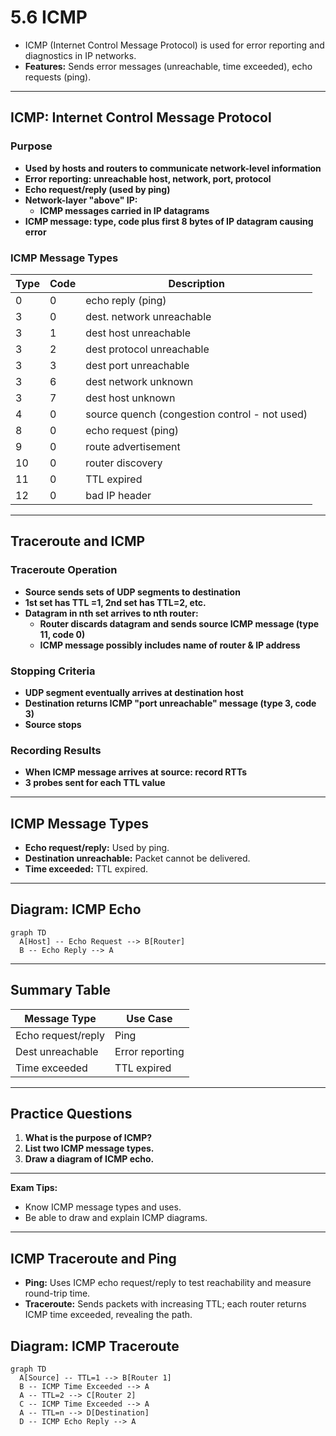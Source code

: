 # 5.6 ICMP

- ICMP (Internet Control Message Protocol) is used for error reporting and diagnostics in IP networks.
- **Features:** Sends error messages (unreachable, time exceeded), echo requests (ping).

---

## ICMP: Internet Control Message Protocol

### Purpose
- **Used by hosts and routers to communicate network-level information**
- **Error reporting: unreachable host, network, port, protocol**
- **Echo request/reply (used by ping)**
- **Network-layer "above" IP:**
  - **ICMP messages carried in IP datagrams**
- **ICMP message: type, code plus first 8 bytes of IP datagram causing error**

### ICMP Message Types
| Type | Code | Description |
|------|------|-------------|
| 0 | 0 | echo reply (ping) |
| 3 | 0 | dest. network unreachable |
| 3 | 1 | dest host unreachable |
| 3 | 2 | dest protocol unreachable |
| 3 | 3 | dest port unreachable |
| 3 | 6 | dest network unknown |
| 3 | 7 | dest host unknown |
| 4 | 0 | source quench (congestion control - not used) |
| 8 | 0 | echo request (ping) |
| 9 | 0 | route advertisement |
| 10 | 0 | router discovery |
| 11 | 0 | TTL expired |
| 12 | 0 | bad IP header |

---

## Traceroute and ICMP

### Traceroute Operation
- **Source sends sets of UDP segments to destination**
- **1st set has TTL =1, 2nd set has TTL=2, etc.**
- **Datagram in nth set arrives to nth router:**
  - **Router discards datagram and sends source ICMP message (type 11, code 0)**
  - **ICMP message possibly includes name of router & IP address**

### Stopping Criteria
- **UDP segment eventually arrives at destination host**
- **Destination returns ICMP "port unreachable" message (type 3, code 3)**
- **Source stops**

### Recording Results
- **When ICMP message arrives at source: record RTTs**
- **3 probes sent for each TTL value**

---

## ICMP Message Types
- **Echo request/reply:** Used by ping.
- **Destination unreachable:** Packet cannot be delivered.
- **Time exceeded:** TTL expired.

---

## Diagram: ICMP Echo
```mermaid
graph TD
  A[Host] -- Echo Request --> B[Router]
  B -- Echo Reply --> A
```

---

## Summary Table
| Message Type         | Use Case         |
|---------------------|------------------|
| Echo request/reply  | Ping             |
| Dest unreachable    | Error reporting  |
| Time exceeded       | TTL expired      |

---

## Practice Questions
1. **What is the purpose of ICMP?**
2. **List two ICMP message types.**
3. **Draw a diagram of ICMP echo.**

---

**Exam Tips:**
- Know ICMP message types and uses.
- Be able to draw and explain ICMP diagrams.

---

## ICMP Traceroute and Ping
- **Ping:** Uses ICMP echo request/reply to test reachability and measure round-trip time.
- **Traceroute:** Sends packets with increasing TTL; each router returns ICMP time exceeded, revealing the path.

## Diagram: ICMP Traceroute
```mermaid
graph TD
  A[Source] -- TTL=1 --> B[Router 1]
  B -- ICMP Time Exceeded --> A
  A -- TTL=2 --> C[Router 2]
  C -- ICMP Time Exceeded --> A
  A -- TTL=n --> D[Destination]
  D -- ICMP Echo Reply --> A
``` 